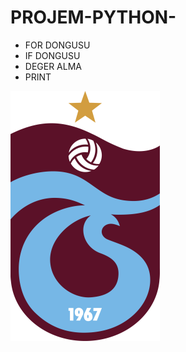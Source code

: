 # PROJEM-PYTHON-
- FOR DONGUSU
- IF DONGUSU
- DEGER ALMA
- PRINT

![Alt text](TrabzonsporAmblemi.png)

